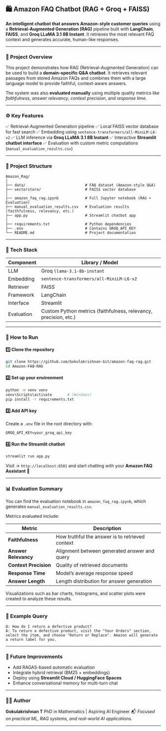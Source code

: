 


## 🛍️ Amazon FAQ Chatbot (RAG + Groq + FAISS)

**An intelligent chatbot that answers Amazon-style customer queries** using a **Retrieval-Augmented Generation (RAG)** pipeline built with **LangChain**, **FAISS**, and **Groq LLaMA 3.1 8B Instant**.
It retrieves the most relevant FAQ context and generates accurate, human-like responses.

---

### 🧠 Project Overview

This project demonstrates how RAG (Retrieval-Augmented Generation) can be used to build a **domain-specific Q&A chatbot**.
It retrieves relevant passages from stored Amazon FAQs and combines them with a large language model to provide faithful, context-aware answers.

The system was also **evaluated manually** using multiple quality metrics like *faithfulness*, *answer relevancy*, *context precision*, and *response time*.

---

### ⚙️ Key Features

✅ Retrieval-Augmented Generation pipeline
✅ Local FAISS vector database for fast search
✅ Embedding using `sentence-transformers/all-MiniLM-L6-v2`
✅ LLM inference via **Groq LLaMA 3.1 8B Instant**
✅ Interactive **Streamlit chatbot interface**
✅ Evaluation with custom metric computations (`manual_evaluation_results.csv`)

---

### 📁 Project Structure

```
Amazon_Rag/
│
├── data/                           # FAQ dataset (Amazon-style Q&A)
├── vectorstore/                    # FAISS vector database
│
├── amazon_faq_rag.ipynb            # Full Jupyter notebook (RAG + Evaluation)
├── manual_evaluation_results.csv   # Evaluation results (faithfulness, relevancy, etc.)
├── app.py                          # Streamlit chatbot app
│
├── requirements.txt                # Python dependencies
├── .env                            # Contains GROQ_API_KEY
└── README.md                       # Project documentation
```

---

### 🧩 Tech Stack

| Component  | Library / Model                                                  |
| ---------- | ---------------------------------------------------------------- |
| LLM        | Groq `llama-3.1-8b-instant`                                      |
| Embedding  | `sentence-transformers/all-MiniLM-L6-v2`                         |
| Retriever  | FAISS                                                            |
| Framework  | LangChain                                                        |
| Interface  | Streamlit                                                        |
| Evaluation | Custom Python metrics (faithfulness, relevancy, precision, etc.) |

---

### 🚀 How to Run

#### 1️⃣ Clone the repository

```bash
git clone https://github.com/Gokulakrishnan-Git/amazon-faq-rag.git
cd Amazon-FAQ-RAG
```

#### 2️⃣ Set up your environment

```bash
python -m venv venv
venv\Scripts\activate       # (Windows)
pip install -r requirements.txt
```

#### 3️⃣ Add API key

Create a `.env` file in the root directory with:

```
GROQ_API_KEY=your_groq_api_key
```

#### 4️⃣ Run the Streamlit chatbot

```bash
streamlit run app.py
```

Visit → `http://localhost:8501`
and start chatting with your **Amazon FAQ Assistant** 🛒

---

### 📊 Evaluation Summary

You can find the evaluation notebook in
`amazon_faq_rag.ipynb`, which generates `manual_evaluation_results.csv`.

Metrics evaluated include:

| Metric                | Description                                     |
| --------------------- | ----------------------------------------------- |
| **Faithfulness**      | How truthful the answer is to retrieved context |
| **Answer Relevancy**  | Alignment between generated answer and query    |
| **Context Precision** | Quality of retrieved documents                  |
| **Response Time**     | Model’s average response speed                  |
| **Answer Length**     | Length distribution for answer generation       |

Visualizations such as bar charts, histograms, and scatter plots were created to analyze these results.

---

### 💬 Example Query

```
Q: How do I return a defective product?
A: To return a defective product, visit the "Your Orders" section, select the item, and choose "Return or Replace". Amazon will generate a return label for you.
```

---

### 🧾 Future Improvements

* Add RAGAS-based automatic evaluation
* Integrate hybrid retrieval (BM25 + embeddings)
* Deploy using **Streamlit Cloud / HuggingFace Spaces**
* Enhance conversational memory for multi-turn chat

---

### 🧑‍💻 Author

**Gokulakrishnan T**
PhD in Mathematics | Aspiring AI Engineer
📬 *Focused on practical ML, RAG systems, and real-world AI applications.*

---


